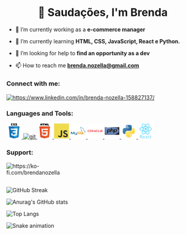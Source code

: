 <h1 align="center">👋 Saudações, I'm Brenda</h1>

- 🔭 I’m currently working as a **e-commerce manager**

- 🌱 I’m currently learning **HTML, CSS, JavaScript, React e Python.**

- 🤝 I’m looking for help to **find an opportunity as a dev**

- 📫 How to reach me **brenda.nozella@gmail.com**

<h3 align="left">Connect with me:</h3>
<p align="left">
<a href="https://linkedin.com/in/https://www.linkedin.com/in/brenda-nozella-158827137/" target="blank"><img align="center" src="https://raw.githubusercontent.com/rahuldkjain/github-profile-readme-generator/master/src/images/icons/Social/linked-in-alt.svg" alt="https://www.linkedin.com/in/brenda-nozella-158827137/" height="30" width="40" /></a>
</p>

<h3 align="left">Languages and Tools:</h3>
<p align="left"> <a href="https://www.w3schools.com/css/" target="_blank" rel="noreferrer"> <img src="https://raw.githubusercontent.com/devicons/devicon/master/icons/css3/css3-original-wordmark.svg" alt="css3" width="40" height="40"/> </a> <a href="https://git-scm.com/" target="_blank" rel="noreferrer"> <img src="https://www.vectorlogo.zone/logos/git-scm/git-scm-icon.svg" alt="git" width="40" height="40"/> </a> <a href="https://www.w3.org/html/" target="_blank" rel="noreferrer"> <img src="https://raw.githubusercontent.com/devicons/devicon/master/icons/html5/html5-original-wordmark.svg" alt="html5" width="40" height="40"/> </a> <a href="https://developer.mozilla.org/en-US/docs/Web/JavaScript" target="_blank" rel="noreferrer"> <img src="https://raw.githubusercontent.com/devicons/devicon/master/icons/javascript/javascript-original.svg" alt="javascript" width="40" height="40"/> </a> <a href="https://www.mysql.com/" target="_blank" rel="noreferrer"> <img src="https://raw.githubusercontent.com/devicons/devicon/master/icons/mysql/mysql-original-wordmark.svg" alt="mysql" width="40" height="40"/> </a> <a href="https://www.oracle.com/" target="_blank" rel="noreferrer"> <img src="https://raw.githubusercontent.com/devicons/devicon/master/icons/oracle/oracle-original.svg" alt="oracle" width="40" height="40"/> </a> <a href="https://www.php.net" target="_blank" rel="noreferrer"> <img src="https://raw.githubusercontent.com/devicons/devicon/master/icons/php/php-original.svg" alt="php" width="40" height="40"/> </a> <a href="https://www.python.org" target="_blank" rel="noreferrer"> <img src="https://raw.githubusercontent.com/devicons/devicon/master/icons/python/python-original.svg" alt="python" width="40" height="40"/> </a> <a href="https://reactjs.org/" target="_blank" rel="noreferrer"> <img src="https://raw.githubusercontent.com/devicons/devicon/master/icons/react/react-original-wordmark.svg" alt="react" width="40" height="40"/> </a> </p>

<h3 align="left">Support:</h3>
<p><a href="https://ko-fi.com/https://ko-fi.com/brendanozella"> <img align="left" src="https://cdn.ko-fi.com/cdn/kofi3.png?v=3" height="50" width="210" alt="https://ko-fi.com/brendanozella" /></a>
</p><br><br>

##

![GitHub Streak](http://github-readme-streak-stats.herokuapp.com?user=nozellabrenda&theme=buefy&hide_border=false&date_format=M%20j%5B%2C%20Y%5D)

![Anurag's GitHub stats](https://github-readme-stats.vercel.app/api?username=nozellabrenda&theme=buefy&show_icons=true&count_private=true)

![Top Langs](https://github-readme-stats.vercel.app/api/top-langs/?username=nozellabrenda&theme=buefy)

![Snake animation](https://github.com/nozellabrenda/nozellabrenda/blob/output/github-contribution-grid-snake.svg)
